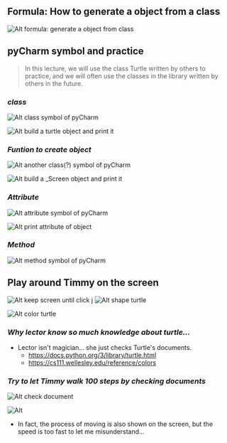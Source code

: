 ## **Formula: How to generate a object from a class**

![Alt formula: generate a object from class](pic/01.jpg)

## **pyCharm symbol and practice**

> In this lecture, we will use the class Turtle written by others to practice, and we will often use the classes in the library written by others in the future.

### _class_

![Alt class symbol of pyCharm](pic/02.jpg)

![Alt build a turtle object  and print it](pic/03.jpg)

### _Funtion to create object_

![Alt another class(?) symbol of pyCharm](pic/04.jpg)

![Alt build a _Screen object and print it](pic/05.jpg)

### _Attribute_

![Alt attribute symbol of pyCharm](pic/06.jpg)

![Alt print attribute of object](pic/07.jpg)

### _Method_

![Alt method symbol of pyCharm](pic/08.jpg)

## **Play around Timmy on the screen**

![Alt keep screen until click](pic/09.jpg)
j
![Alt shape turtle](pic/10.jpg)

![Alt color turtle](pic/11.jpg)

### _Why lector know so much knowledge about turtle..._

- Lector isn't magician... she just checks Turtle's documents.
  - https://docs.python.org/3/library/turtle.html
  - https://cs111.wellesley.edu/reference/colors

### _Try to let Timmy walk 100 steps by checking documents_

![Alt check document](pic/12.jpg)

![Alt](pic/13.jpg)

- In fact, the process of moving is also shown on the screen, but the speed is too fast to let me misunderstand...
